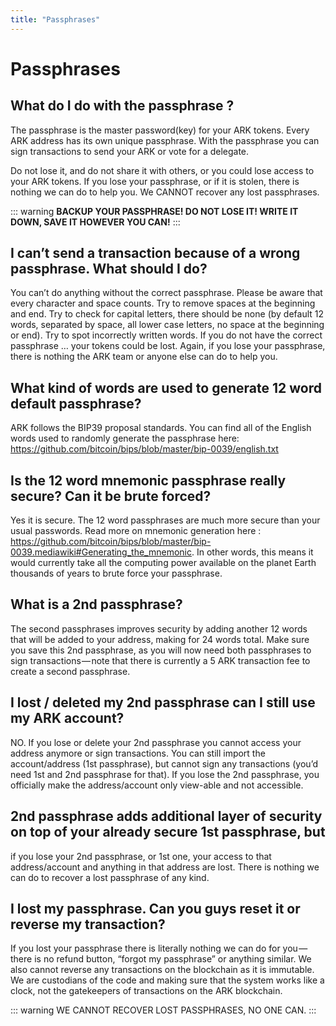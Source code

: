 ```yaml
---
title: "Passphrases"
---
```


# Passphrases

## What do I do with the passphrase ?

The passphrase is the master password(key) for your ARK tokens. Every ARK address has its own unique passphrase. With the passphrase you can sign transactions to send your ARK or vote for a delegate.

Do not lose it, and do not share it with others, or you could lose access to your ARK tokens. If you lose your passphrase, or if it is stolen, there is nothing we can do to help you. We CANNOT recover any lost passphrases.

::: warning
**BACKUP YOUR PASSPHRASE! DO NOT LOSE IT! WRITE IT DOWN, SAVE IT HOWEVER YOU CAN!**
:::

## I can’t send a transaction because of a wrong passphrase. What should I do?

You can’t do anything without the correct passphrase. Please be aware that every character and space counts. Try to remove spaces at the beginning and end. Try to check for capital letters, there should be none (by default 12 words, separated by space, all lower case letters, no space at the beginning or end). Try to spot incorrectly written words. If you do not have the correct passphrase … your tokens could be lost. Again, if you lose your passphrase, there is nothing the ARK team or anyone else can do to help you.

## What kind of words are used to generate 12 word default passphrase?

ARK follows the BIP39 proposal standards. You can find all of the English words used to randomly generate the passphrase here: https://github.com/bitcoin/bips/blob/master/bip-0039/english.txt

## Is the 12 word mnemonic passphrase really secure? Can it be brute forced?

Yes it is secure. The 12 word passphrases are much more secure than your usual passwords. Read more on mnemonic generation here : https://github.com/bitcoin/bips/blob/master/bip-0039.mediawiki#Generating_the_mnemonic. In other words, this means it would currently take all the computing power available on the planet Earth thousands of years to brute force your passphrase.

## What is a 2nd passphrase?

The second passphrases improves security by adding another 12 words that will be added to your address, making for 24 words total. Make sure you save this 2nd passphrase, as you will now need both passphrases to sign transactions — note that there is currently a 5 ARK transaction fee to create a second passphrase.

## I lost / deleted my 2nd passphrase can I still use my ARK account?

NO. If you lose or delete your 2nd passphrase you cannot access your address anymore or sign transactions. You can still import the account/address (1st passphrase), but cannot sign any transactions (you’d need 1st and 2nd passphrase for that). If you lose the 2nd passphrase, you officially make the address/account only view-able and not accessible.

## 2nd passphrase adds additional layer of security on top of your already secure 1st passphrase, but
if you lose your 2nd passphrase, or 1st one, your access to that address/account and anything in that address are lost. There is nothing we can do to recover a lost passphrase of any kind.

## I lost my passphrase. Can you guys reset it or reverse my transaction?

If you lost your passphrase there is literally nothing we can do for you — there is no refund button, “forgot my passphrase” or anything similar.
We also cannot reverse any transactions on the blockchain as it is immutable. We are custodians of the code and making sure that the system works like a clock, not the gatekeepers of transactions on the ARK blockchain.

::: warning
WE CANNOT RECOVER LOST PASSPHRASES, NO ONE CAN.
:::
